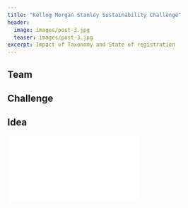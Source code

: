 ```yaml
---
title: "Kellog Morgan Stanley Sustainability Challenge"
header:
  image: images/post-3.jpg
  teaser: images/post-3.jpg
excerpt: Impact of Taxonomy and State of registration
---
```


## Team

## Challenge

## Idea

![submission](images/post-3-KMS-SIC.pdf)